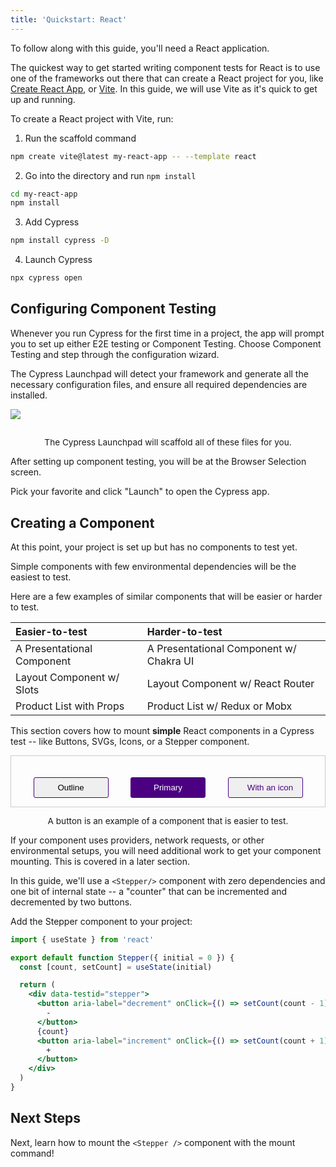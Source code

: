 ```yaml
---
title: 'Quickstart: React'
---
```


To follow along with this guide, you'll need a React application.

The quickest way to get started writing component tests for React is to use one
of the frameworks out there that can create a React project for you, like
[Create React App](https://create-react-app.dev/), or
[Vite](https://vitejs.dev/). In this guide, we will use Vite as it's quick to
get up and running.

To create a React project with Vite, run:

1. Run the scaffold command

```bash
npm create vite@latest my-react-app -- --template react
```

2. Go into the directory and run `npm install`

```bash
cd my-react-app
npm install
```

<!-- TODO: Show video of terminal running this command -->

3. Add Cypress

```bash
npm install cypress -D
```

4. Launch Cypress

```bash
npx cypress open
```

## Configuring Component Testing

Whenever you run Cypress for the first time in a project, the app will prompt
you to set up either E2E testing or Component Testing. Choose Component Testing
and step through the configuration wizard.

The Cypress Launchpad will detect your framework and generate all the necessary
configuration files, and ensure all required dependencies are installed.

<!-- TODO: while it's nice to have this photo, it'd be even better to have a video! -->

<img src="/img/component-testing-automatic-configuration.png" style="border: none; box-shadow: none; margin-bottom: 1rem;" />
<p style="font-size: 0.85rem; text-align: center;">The Cypress Launchpad will scaffold all of these files for you.</p>
 
After setting up component testing, you will be at the Browser Selection screen.

<!-- TODO: Browser Selection screen with lots of browsers -->

<!-- Extraneous, belongs somewhere else: This page displays all of the browsers on your computer that we support. This generally means you'll see all Chromium-based browsers, Electron, and Firefox that are on your computer.  -->

Pick your favorite and click "Launch" to open the Cypress app.

<!-- Leaving out until we have a spec generator -->

<!-- ### In an empty project

In an empty project, we'll prompt you to use one of our new spec generators to
create a file that matches your project's `specPattern`. -->

<!-- TODO: Video of Generator -->

## Creating a Component

At this point, your project is set up but has no components to test yet.

Simple components with few environmental dependencies will be the easiest to
test.

Here are a few examples of similar components that will be easier or harder to
test.

| Easier-to-test             | Harder-to-test                          |
| :------------------------- | :-------------------------------------- |
| A Presentational Component | A Presentational Component w/ Chakra UI |
| Layout Component w/ Slots  | Layout Component w/ React Router        |
| Product List with Props    | Product List w/ Redux or Mobx           |

This section covers how to mount **simple** React components in a Cypress test
-- like Buttons, SVGs, Icons, or a Stepper component.

<!-- TODO: Switch between variants using a richer experience than just rendering them in a flat list. A tabbed controller? IDK. -->

<div style="display: flex; justify-content: space-evenly; border: 1px solid #ccc; padding-top: 1.25rem">

<button style="min-width: 120px; border: 1px solid indigo; padding: 0.5rem 0.5rem; border-radius: 3px;" >Outline</button>

<button style="min-width: 120px; background: indigo; color: white; font-weight: medium; border: 1px solid indigo; padding: 0.5rem 0.5rem; border-radius: 3px;" >Primary</button>

<button style="color: indigo; min-width: 120px; border: 1px solid indigo; padding: 0.5rem 0.5rem; border-radius: 3px;" ><icon name="graduation-cap" style="margin: 0 0.5rem;"></icon>With
an icon</button>

</div>

<p style="font-size: 0.85rem; text-align: center;">A button is an example of a component that is easier to test.</p>

<!-- TODO: Add links for each key word -->

<alert type="info">

If your component uses providers, network requests, or other environmental
setups, you will need additional work to get your component mounting. This is
covered in a later section.

</alert>

In this guide, we'll use a `<Stepper/>` component with zero dependencies and one
bit of internal state -- a "counter" that can be incremented and decremented by
two buttons.

Add the Stepper component to your project:

<code-group>
<code-block label="Stepper.jsx" active>

```jsx
import { useState } from 'react'

export default function Stepper({ initial = 0 }) {
  const [count, setCount] = useState(initial)

  return (
    <div data-testid="stepper">
      <button aria-label="decrement" onClick={() => setCount(count - 1)}>
        -
      </button>
      {count}
      <button aria-label="increment" onClick={() => setCount(count + 1)}>
        +
      </button>
    </div>
  )
}
```

</code-block>
</code-group>

## Next Steps

Next, learn how to mount the `<Stepper />` component with the mount command!

